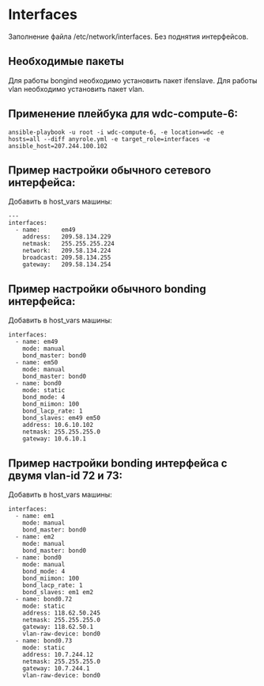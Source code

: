 # Interfaces

Заполнение файла /etc/network/interfaces. Без поднятия интерфейсов.

## Необходимые пакеты
Для работы bongind необходимо установить пакет ifenslave. Для работы vlan необходимо установить пакет vlan.

## Применение плейбука для wdc-compute-6:
```
ansible-playbook -u root -i wdc-compute-6, -e location=wdc -e hosts=all --diff anyrole.yml -e target_role=interfaces -e ansible_host=207.244.100.102
```
## Пример настройки обычного сетевого интерфейса:
Добавить в host_vars машины:
```
---
interfaces:
  - name:      em49
    address:   209.58.134.229
    netmask:   255.255.255.224
    network:   209.58.134.224
    broadcast: 209.58.134.255
    gateway:   209.58.134.254
```

## Пример настройки обычного bonding интерфейса:
Добавить в host_vars машины:
```
interfaces:
  - name: em49
    mode: manual
    bond_master: bond0
  - name: em50
    mode: manual
    bond_master: bond0
  - name: bond0
    mode: static
    bond_mode: 4
    bond_miimon: 100
    bond_lacp_rate: 1
    bond_slaves: em49 em50
    address: 10.6.10.102
    netmask: 255.255.255.0
    gateway: 10.6.10.1
```

## Пример настройки bonding интерфейса с двумя vlan-id 72 и 73:
Добавить в host_vars машины:
```
interfaces:
  - name: em1
    mode: manual
    bond_master: bond0
  - name: em2
    mode: manual
    bond_master: bond0
  - name: bond0
    mode: manual
    bond_mode: 4
    bond_miimon: 100
    bond_lacp_rate: 1
    bond_slaves: em1 em2
  - name: bond0.72
    mode: static
    address: 118.62.50.245
    netmask: 255.255.255.0
    gateway: 118.62.50.1
    vlan-raw-device: bond0
  - name: bond0.73
    mode: static
    address: 10.7.244.12
    netmask: 255.255.255.0
    gateway: 10.7.244.1
    vlan-raw-device: bond0
```